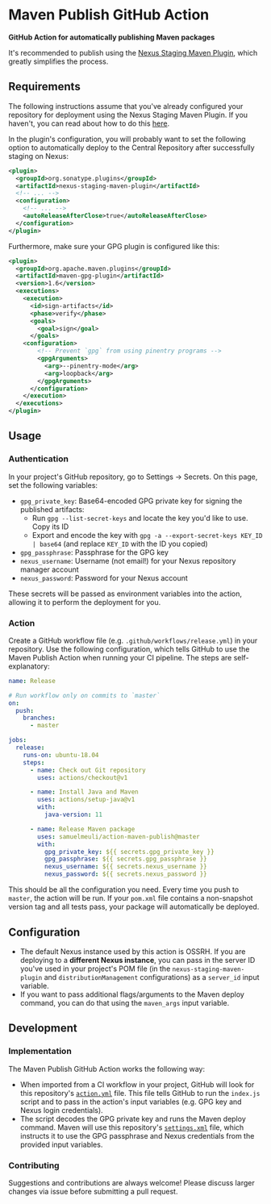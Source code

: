 # Maven Publish GitHub Action

**GitHub Action for automatically publishing Maven packages**

It's recommended to publish using the [Nexus Staging Maven Plugin](https://github.com/sonatype/nexus-maven-plugins/tree/master/staging/maven-plugin), which greatly simplifies the process.

## Requirements

The following instructions assume that you've already configured your repository for deployment using the Nexus Staging Maven Plugin. If you haven't, you can read about how to do this [here](https://central.sonatype.org/pages/apache-maven.html).

In the plugin's configuration, you will probably want to set the following option to automatically deploy to the Central Repository after successfully staging on Nexus:

```xml
<plugin>
  <groupId>org.sonatype.plugins</groupId>
  <artifactId>nexus-staging-maven-plugin</artifactId>
  <!-- ... -->
  <configuration>
    <!-- ... -->
    <autoReleaseAfterClose>true</autoReleaseAfterClose>
  </configuration>
</plugin>
```

Furthermore, make sure your GPG plugin is configured like this:

```xml
<plugin>
  <groupId>org.apache.maven.plugins</groupId>
  <artifactId>maven-gpg-plugin</artifactId>
  <version>1.6</version>
  <executions>
    <execution>
      <id>sign-artifacts</id>
      <phase>verify</phase>
      <goals>
        <goal>sign</goal>
      </goals>
    <configuration>
        <!-- Prevent `gpg` from using pinentry programs -->
        <gpgArguments>
          <arg>--pinentry-mode</arg>
          <arg>loopback</arg>
        </gpgArguments>
      </configuration>
    </execution>
  </executions>
</plugin>
```

## Usage

### Authentication

In your project's GitHub repository, go to Settings → Secrets. On this page, set the following variables:

- `gpg_private_key`: Base64-encoded GPG private key for signing the published artifacts:
  - Run `gpg --list-secret-keys` and locate the key you'd like to use. Copy its ID
  - Export and encode the key with `gpg -a --export-secret-keys KEY_ID | base64` (and replace `KEY_ID` with the ID you copied)
- `gpg_passphrase`: Passphrase for the GPG key
- `nexus_username`: Username (not email!) for your Nexus repository manager account
- `nexus_password`: Password for your Nexus account

These secrets will be passed as environment variables into the action, allowing it to perform the deployment for you.

### Action

Create a GitHub workflow file (e.g. `.github/workflows/release.yml`) in your repository. Use the following configuration, which tells GitHub to use the Maven Publish Action when running your CI pipeline. The steps are self-explanatory:

```yml
name: Release

# Run workflow only on commits to `master`
on:
  push:
    branches:
      - master

jobs:
  release:
    runs-on: ubuntu-18.04
    steps:
      - name: Check out Git repository
        uses: actions/checkout@v1

      - name: Install Java and Maven
        uses: actions/setup-java@v1
        with:
          java-version: 11

      - name: Release Maven package
        uses: samuelmeuli/action-maven-publish@master
        with:
          gpg_private_key: ${{ secrets.gpg_private_key }}
          gpg_passphrase: ${{ secrets.gpg_passphrase }}
          nexus_username: ${{ secrets.nexus_username }}
          nexus_password: ${{ secrets.nexus_password }}
```

This should be all the configuration you need. Every time you push to `master`, the action will be run. If your `pom.xml` file contains a non-snapshot version tag and all tests pass, your package will automatically be deployed.

## Configuration

- The default Nexus instance used by this action is OSSRH. If you are deploying to a **different Nexus instance**, you can pass in the server ID you've used in your project's POM file (in the `nexus-staging-maven-plugin` and `distributionManagement` configurations) as a `server_id` input variable.
- If you want to pass additional flags/arguments to the Maven deploy command, you can do that using the `maven_args` input variable.

## Development

### Implementation

The Maven Publish GitHub Action works the following way:

- When imported from a CI workflow in your project, GitHub will look for this repository's [`action.yml`](./action.yml) file. This file tells GitHub to run the `index.js` script and to pass in the action's input variables (e.g. GPG key and Nexus login credentials).
- The script decodes the GPG private key and runs the Maven deploy command. Maven will use this repository's [`settings.xml`](./settings.xml) file, which instructs it to use the GPG passphrase and Nexus credentials from the provided input variables.

### Contributing

Suggestions and contributions are always welcome! Please discuss larger changes via issue before submitting a pull request.
